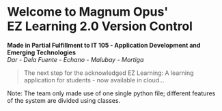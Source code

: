 # Welcome to Magnum Opus' <br /> EZ Learning 2.0 Version Control
**Made in Partial Fulfillment to IT 105 - Application Development and Emerging Technologies** <br />
*Dar - Dela Fuente - Echano - Malubay - Mortiga*
> The next step for the acknowledged EZ Learning: A learning application for students - now available in cloud...

Note:
The team only made use of one single python file; different features of the system are divided using classes.
